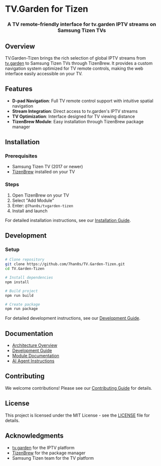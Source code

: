 # TV.Garden for Tizen

<div align="center">
  <h3>A TV remote-friendly interface for tv.garden IPTV streams on Samsung Tizen TVs</h3>
</div>

## Overview

TV.Garden-Tizen brings the rich selection of global IPTV streams from [tv.garden](https://tv.garden/) to Samsung Tizen TVs through TizenBrew. It provides a custom navigation system optimized for TV remote controls, making the web interface easily accessible on your TV.

## Features

- **D-pad Navigation**: Full TV remote control support with intuitive spatial navigation
- **Stream Integration**: Direct access to tv.garden's IPTV streams
- **TV Optimization**: Interface designed for TV viewing distance
- **TizenBrew Module**: Easy installation through TizenBrew package manager

## Installation

### Prerequisites
- Samsung Tizen TV (2017 or newer)
- [TizenBrew](https://github.com/reisxd/TizenBrew) installed on your TV

### Steps
1. Open TizenBrew on your TV
2. Select "Add Module"
3. Enter: `@7han0s/tvgarden-tizen`
4. Install and launch

For detailed installation instructions, see our [Installation Guide](docs/INSTALLATION.md).

## Development

### Setup
```bash
# Clone repository
git clone https://github.com/7han0s/TV.Garden-Tizen.git
cd TV.Garden-Tizen

# Install dependencies
npm install

# Build project
npm run build

# Create package
npm run package
```

For detailed development instructions, see our [Development Guide](docs/DEVELOPMENT.md).

## Documentation

- [Architecture Overview](docs/ARCHITECTURE.md)
- [Development Guide](docs/DEVELOPMENT.md)
- [Module Documentation](docs/MODULE.md)
- [AI Agent Instructions](AGENTS.md)

## Contributing

We welcome contributions! Please see our [Contributing Guide](docs/CONTRIBUTING.md) for details.

## License

This project is licensed under the MIT License - see the [LICENSE](LICENSE) file for details.

## Acknowledgments

- [tv.garden](https://tv.garden/) for the IPTV platform
- [TizenBrew](https://github.com/reisxd/TizenBrew) for the package manager
- Samsung Tizen team for the TV platform
